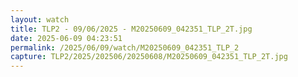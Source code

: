 ```yaml
---
layout: watch
title: TLP2 - 09/06/2025 - M20250609_042351_TLP_2T.jpg
date: 2025-06-09 04:23:51
permalink: /2025/06/09/watch/M20250609_042351_TLP_2
capture: TLP2/2025/202506/20250608/M20250609_042351_TLP_2T.jpg
---
```

